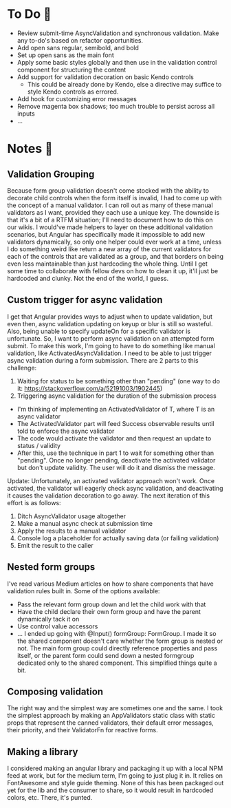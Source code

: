 # To Do 📃
- Review submit-time AsyncValidation and synchronous validation. Make any to-do's based on refactor opportunities.
- Add open sans regular, semibold, and bold
- Set up open sans as the main font
- Apply some basic styles globally and then use in the validation control component for structuring the content
- Add support for validation decoration on basic Kendo controls
  - This could be already done by Kendo, else a directive may suffice to style Kendo controls as errored.
- Add hook for customizing error messages
- Remove magenta box shadows; too much trouble to persist across all inputs
- ...

# Notes 📝

## Validation Grouping
Because form group validation doesn't come stocked with the ability to decorate child controls when the form itself is invalid, I had to come up with the concept of a manual validator.
I can roll out as many of these manual validators as I want, provided they each use a unique key.
The downside is that it's a bit of a RTFM situation; I'll need to document how to do this on our wikis.
I would've made helpers to layer on these additional validation scenarios, but Angular has specifically made it impossible to add new validators dynamically, so only one helper could ever work at a time, unless I do something weird like return a new array of the current validators for each of the controls that are validated as a group, and that borders on being even less maintainable than just hardcoding the whole thing.
Until I get some time to collaborate with fellow devs on how to clean it up, it'll just be hardcoded and clunky.
Not the end of the world, I guess.

## Custom trigger for async validation
I get that Angular provides ways to adjust when to update validation, but even then, async validation updating on keyup or blur is still so wasteful. 
Also, being unable to specify updateOn for a specific validator is unfortunate.
So, I want to perform async validation on an attempted form submit. To make this work, I'm going to have to do something like manual validation, like ActivatedAsyncValidation. I need to be able to just trigger async validation during a form submission.
There are 2 parts to this challenge:
1. Waiting for status to be something other than "pending" (one way to do it: https://stackoverflow.com/a/52191003/1902445)
2. Triggering async validation for the duration of the submission process
  - I'm thinking of implementing an ActivatedValidator of T, where T is an async validator
  - The ActivatedValidator part will feed Success observable results until told to enforce the async validator
  - The code would activate the validator and then request an update to status / validity
  - After this, use the technique in part 1 to wait for something other than "pending". Once no longer pending, deactivate the activated validator but don't update validity. The user will do it and dismiss the message.

Update: Unfortunately, an activated validator approach won't work. Once activated, the validator will eagerly check async validation, and deactivating it causes the validation decoration to go away. The next iteration of this effort is as follows:
1. Ditch AsyncValidator usage altogether
2. Make a manual async check at submission time
3. Apply the results to a manual validator
4. Console log a placeholder for actually saving data (or failing validation)
5. Emit the result to the caller

## Nested form groups
I've read various Medium articles on how to share components that have validation rules built in.
Some of the options available: 
- Pass the relevant form group down and let the child work with that
- Have the child declare their own form group and have the parent dynamically tack it on
- Use control value accessors
- ...
I ended up going with @Input() formGroup: FormGroup. I made it so the shared component doesn't care whether the form group is nested or not. The main form group could directly reference properties and pass itself, or the parent form could send down a nested formgroup dedicated only to the shared component. This simplified things quite a bit.

## Composing validation
The right way and the simplest way are sometimes one and the same. I took the simplest approach by making an AppValidators static class with static props that represent the canned validators, their default error messages, their priority, and their ValidatorFn for reactive forms.

## Making a library
I considered making an angular library and packaging it up with a local NPM feed at work, but for the medium term, I'm going to just plug it in. It relies on FontAwesome and style guide theming. None of this has been packaged out yet for the lib and the consumer to share, so it would result in hardcoded colors, etc. There, it's punted.

